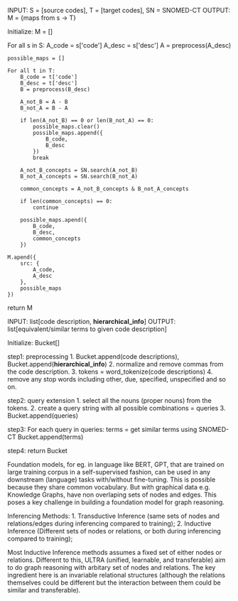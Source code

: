 INPUT: S = [source codes], T = [target codes], SN = SNOMED-CT
OUTPUT: M = {maps from s -> T}

Initialize: M = []

For all s in S:
    A_code = s['code']
    A_desc = s['desc']
    A = preprocess(A_desc)

    possible_maps = []

    For all t in T:
        B_code = t['code']
        B_desc = t['desc']
        B = preprocess(B_desc)

        A_not_B = A - B
        B_not_A = B - A

        if len(A_not_B) == 0 or len(B_not_A) == 0:
            possible_maps.clear()
            possible_maps.append({
                B_code,
                B_desc
            })
            break
        
        A_not_B_concepts = SN.search(A_not_B)
        B_not_A_concepts = SN.search(B_not_A)

        common_concepts = A_not_B_concepts & B_not_A_concepts

        if len(common_concepts) == 0:
            continue
        
        possible_maps.apend({
            B_code,
            B_desc,
            common_concepts
        })
    
    M.apend({
        src: {
            A_code,
            A_desc
        },
        possible_maps
    })

return M


















INPUT: list[code description, __hierarchical_info__]
OUTPUT: list[equivalent/similar terms to given code description]



Initialize: Bucket[]

step1: preprocessing
    1. Bucket.append(code descriptions), Bucket.append(__hierarchical_info__)
    2. normalize and remove commas from the code description.
    3. tokens = word_tokenize(code descriptions)
    4. remove any stop words including other, due, specified, unspecified and so on.

step2: query extension
    1. select all the nouns (proper nouns) from the tokens.
    2. create a query string with all possible combinations = queries
    3. Bucket.append(queries)

step3: For each query in queries:
        terms = get similar terms using SNOMED-CT
        Bucket.append(terms)

step4: return Bucket













Foundation models, for eg. in language like BERT, GPT, that are trained on large training corpus in a self-supervised fashion, can be used in any downstream (language) tasks with/without fine-tuning. This is possible because they share common vocabulary. But with graphical data e.g. Knowledge Graphs, have non overlaping sets of nodes and edges. This poses a key challenge in building a foundation model for graph reasoning.

Inferencing Methods:
    1. Transductive Inference (same sets of nodes and relations/edges during inferencing compared to training);
    2. Inductive Inference (Different sets of nodes or relations, or both during inferencing compared to training);

Most Inductive Inference methods assumes a fixed set of either nodes or relations. Different to this, ULTRA (unified, learnable, and transferable) aim to do graph reasoning with arbitary set of nodes and relations. The key ingredient here is an invariable relational structures (although the relations themselves could be different but the interaction between them could be similar and transferable).